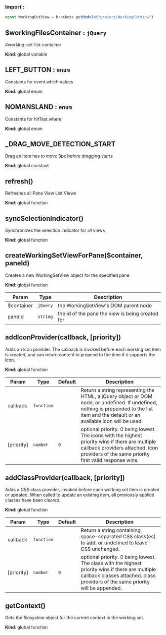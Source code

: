 ### Import :
```js
const WorkingSetView = brackets.getModule("project/WorkingSetView")
```

<a name="$workingFilesContainer"></a>

## $workingFilesContainer : <code>jQuery</code>
#working-set-list-container

**Kind**: global variable  
<a name="LEFT_BUTTON"></a>

## LEFT\_BUTTON : <code>enum</code>
Constants for event.which values

**Kind**: global enum  
<a name="NOMANSLAND"></a>

## NOMANSLAND : <code>enum</code>
Constants for hitTest.where

**Kind**: global enum  
<a name="_DRAG_MOVE_DETECTION_START"></a>

## \_DRAG\_MOVE\_DETECTION\_START
Drag an item has to move 3px before dragging starts

**Kind**: global constant  
<a name="refresh"></a>

## refresh()
Refreshes all Pane View List Views

**Kind**: global function  
<a name="syncSelectionIndicator"></a>

## syncSelectionIndicator()
Synchronizes the selection indicator for all views

**Kind**: global function  
<a name="createWorkingSetViewForPane"></a>

## createWorkingSetViewForPane($container, paneId)
Creates a new WorkingSetView object for the specified pane

**Kind**: global function  

| Param | Type | Description |
| --- | --- | --- |
| $container | <code>jQuery</code> | the WorkingSetView's DOM parent node |
| paneId | <code>string</code> | the id of the pane the view is being created for |

<a name="addIconProvider"></a>

## addIconProvider(callback, [priority])
Adds an icon provider. The callback is invoked before each working set item is created, and canreturn content to prepend to the item if it supports the icon.

**Kind**: global function  

| Param | Type | Default | Description |
| --- | --- | --- | --- |
| callback | <code>function</code> |  | Return a string representing the HTML, a jQuery object or DOM node, or undefined. If undefined, nothing is prepended to the list item and the default or an available icon will be used. |
| [priority] | <code>number</code> | <code>0</code> | optional priority. 0 being lowest. The icons with the highest priority wins if there are multiple callback providers attached. icon providers of the same priority first valid response wins. |

<a name="addClassProvider"></a>

## addClassProvider(callback, [priority])
Adds a CSS class provider, invoked before each working set item is created or updated. When calledto update an existing item, all previously applied classes have been cleared.

**Kind**: global function  

| Param | Type | Default | Description |
| --- | --- | --- | --- |
| callback | <code>function</code> |  | Return a string containing space-separated CSS class(es) to add, or undefined to leave CSS unchanged. |
| [priority] | <code>number</code> | <code>0</code> | optional priority. 0 being lowest. The class with the highest priority wins if there are multiple callback classes attached. class providers of the same priority will be appended. |

<a name="getContext"></a>

## getContext()
Gets the filesystem object for the current context in the working set.

**Kind**: global function  
